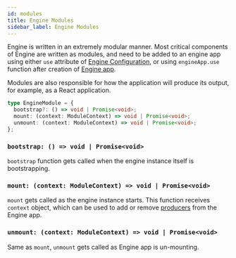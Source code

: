 ```yaml
---
id: modules
title: Engine Modules
sidebar_label: Engine Modules
---
```


Engine is written in an extremely modular manner. Most critical components of
Engine are written as modules, and need to be added to an engine app using
either `use` attribute of [Engine Configuration](/docs/api/engine), or using
`engineApp.use` function after creation of [Engine
app](/docs/api/engine#use-enginemodule).

Modules are also responsible for how the application will produce its output,
for example, as a React application.

```ts
type EngineModule = {
  bootstrap?: () => void | Promise<void>;
  mount: (context: ModuleContext) => void | Promise<void>;
  unmount: (context: ModuleContext) => void | Promise<void>;
};
```
### `bootstrap: () => void | Promise<void>`

`bootstrap` function gets called when the engine instance itself is bootstrapping.

### `mount: (context: ModuleContext) => void | Promise<void>`

`mount` gets called as the engine instance starts. This function receives
`context` object, which can be used to add or remove
[producers](/docs/api/producer) from the Engine app.

### `unmount: (context: ModuleContext) => void | Promise<void>`

Same as `mount`, `unmount` gets called as Engine app is un-mounting.
